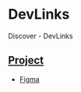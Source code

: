 # DevLinks
Discover - DevLinks

## [Project](https://douglasdl.github.io/DevLinks/)



- [Figma](https://www.figma.com/community/file/1187422022288947321)

